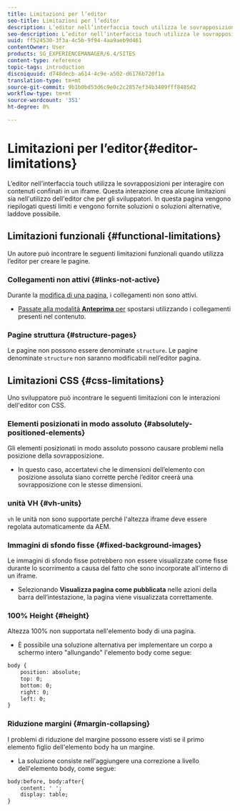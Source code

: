 ```yaml
---
title: Limitazioni per l’editor
seo-title: Limitazioni per l’editor
description: L’editor nell’interfaccia touch utilizza le sovrapposizioni per interagire con contenuti confinati in un iframe. Questa interazione crea alcune limitazioni sia nell'utilizzo dell'editor che per gli sviluppatori.
seo-description: L’editor nell’interfaccia touch utilizza le sovrapposizioni per interagire con contenuti confinati in un iframe. Questa interazione crea alcune limitazioni sia nell'utilizzo dell'editor che per gli sviluppatori.
uuid: ff524530-3f3a-4c5b-9f94-4aa9aeb9d461
contentOwner: User
products: SG_EXPERIENCEMANAGER/6.4/SITES
content-type: reference
topic-tags: introduction
discoiquuid: d748decb-a614-4c9e-a502-d6176b720f1a
translation-type: tm+mt
source-git-commit: 9b1b0bd53d6c9e0c2c2857ef34b3409fff8485d2
workflow-type: tm+mt
source-wordcount: '351'
ht-degree: 0%

---
```



# Limitazioni per l’editor{#editor-limitations}

L’editor nell’interfaccia touch utilizza le sovrapposizioni per interagire con contenuti confinati in un iframe. Questa interazione crea alcune limitazioni sia nell&#39;utilizzo dell&#39;editor che per gli sviluppatori. In questa pagina vengono riepilogati questi limiti e vengono fornite soluzioni o soluzioni alternative, laddove possibile.

## Limitazioni funzionali {#functional-limitations}

Un autore può incontrare le seguenti limitazioni funzionali quando utilizza l’editor per creare le pagine.

### Collegamenti non attivi {#links-not-active}

Durante la [modifica di una pagina](/help/sites-authoring/editing-content.md), i collegamenti non sono attivi.

* [Passate alla modalità **Anteprima** per](/help/sites-authoring/editing-content.md#preview-mode) spostarsi utilizzando i collegamenti presenti nel contenuto.

### Pagine struttura {#structure-pages}

Le pagine non possono essere denominate `structure`. Le pagine denominate `structure` non saranno modificabili nell’editor pagina.

## Limitazioni CSS {#css-limitations}

Uno sviluppatore può incontrare le seguenti limitazioni con le interazioni dell&#39;editor con CSS.

### Elementi posizionati in modo assoluto {#absolutely-positioned-elements}

Gli elementi posizionati in modo assoluto possono causare problemi nella posizione della sovrapposizione.

* In questo caso, accertatevi che le dimensioni dell’elemento con posizione assoluta siano corrette perché l’editor creerà una sovrapposizione con le stesse dimensioni.

### unità VH {#vh-units}

`vh` le unità non sono supportate perché l&#39;altezza iframe deve essere regolata automaticamente da AEM.

### Immagini di sfondo fisse {#fixed-background-images}

Le immagini di sfondo fisse potrebbero non essere visualizzate come fisse durante lo scorrimento a causa del fatto che sono incorporate all&#39;interno di un iframe.

* Selezionando **Visualizza pagina come pubblicata** nelle azioni della barra dell’intestazione, la pagina viene visualizzata correttamente.

### 100% Height {#height}

Altezza 100% non supportata nell&#39;elemento body di una pagina.

* È possibile una soluzione alternativa per implementare un corpo a schermo intero &quot;allungando&quot; l&#39;elemento body come segue:

```xml
body {
    position: absolute;
    top: 0;
    bottom: 0;
    right: 0;
    left: 0;
}
```

### Riduzione margini {#margin-collapsing}

I problemi di riduzione del margine possono essere visti se il primo elemento figlio dell&#39;elemento body ha un margine.

* La soluzione consiste nell&#39;aggiungere una correzione a livello dell&#39;elemento body, come segue:

```xml
body:before, body:after{
    content: ' ';
    display: table;
}
```

